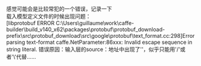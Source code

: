 感觉可能会是比较常犯的一个错误，记录一下<br />
载入模型定义文件的时候出现问题：<br />
[libprotobuf ERROR C:\Users\guillaume\work\caffe-builder\build_v140_x62\packages\protobuf\protobuf_download-prefix\src\protobuf_download\src\google\protobuf\text_format.cc:298]Error parsing text-format caffe.NetParameter:86xxx:
Invalid escape sequence in string literal.
错误原因：输入层的source：地址中出现了'\'，似乎只能用'/'或者'\\'代替……
